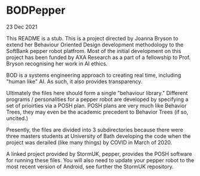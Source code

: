 # BODPepper
23 Dec 2021

This README is a stub. This is a project directed by Joanna Bryson to extend her Behaviour Oriented Design development methodology to the SoftBank pepper robot platfrom. 
Most of the initial development on this project has been funded by AXA Research as a part of a fellowship to Prof. Bryson recognising her work in AI ethics.

BOD is a systems engineering approach to creating real time, including "human like" AI. As such, it also provides transparency.

Ultimately the files here should form a single "behaviour library." Different programs / personalities for a pepper robot are developed by specifying a set of prioirties via a POSH plan. POSH plans are very much like Behavior Trees, they may even be the academic precedent to Behavior Trees (if so, uncited.)

Presently, the files are divided into 3 subdirectories because there were three masters students at University of Bath developing the code when the project was derailed (like many things) by COVID in March of 2020.

A linked project provided by StormUK, pepper, provides the POSH software for running these files.  You will also need to update your pepper robot to the most recent version of Android, see further the StormUK repository.
